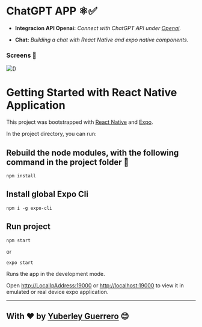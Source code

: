 # ChatGPT APP ⚛️✅

* **Integracion API Openai:** *Connect with ChatGPT API under [Openai](https://openai.com/api/).*

* **Chat:** *Building a chat with React Native and expo native components.*
  

### Screens 🎴
![()](https://github.com/Yuberley/ChatGPT-App-React-Native-TypeScript/blob/main/others/screen.png)
  

# Getting Started with React Native Application

This project was bootstrapped with [React Native](https://reactnative.dev/) and [Expo](https://docs.expo.dev/).

In the project directory, you can run:

## Rebuild the node modules, with the following command in the project folder 📂
```
npm install
```

## Install global Expo Cli
```
npm i -g expo-cli
```

## Run project
```
npm start 
```
or
```
expo start 
```

Runs the app in the development mode.

Open [http://LocalIpAddress:19000](http://localhost:19000) or [http://localhost:19000](http://localhost:19000) to view it in emulated or real device expo application.

--- 
With ❤️ by [Yuberley Guerrero](https://github.com/Yuberley) 😊
---
